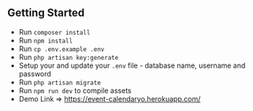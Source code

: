 ## Getting Started

- Run `composer install`
- Run `npm install`
- Run `cp .env.example .env`
- Run `php artisan key:generate`
- Setup your and update your `.env` file - database name, username and password
- Run `php artisan migrate`
- Run `npm run dev` to compile assets
- Demo Link => https://event-calendaryo.herokuapp.com/
